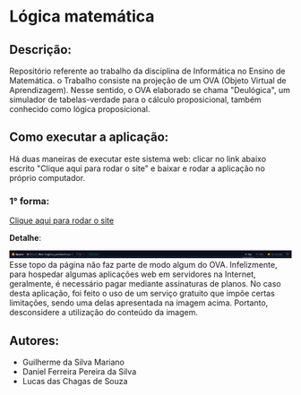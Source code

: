 # Lógica matemática

## Descrição:

Repositório referente ao trabalho da disciplina de Informática no Ensino de Matemática. o Trabalho consiste na projeção de um OVA (Objeto Virtual de Aprendizagem).
Nesse sentido, o OVA elaborado se chama "Deulógica", um simulador de tabelas-verdade para o cálculo proposicional, também conhecido como lógica proposicional.

## Como executar a aplicação:

Há duas maneiras de executar este sistema web: clicar no link abaixo escrito "Clique aqui para rodar o site" e baixar e rodar a aplicação no próprio computador.

### 1° forma:

[Clique aqui para rodar o site](https://huggingface.co/spaces/Shzous/Run-Logica_matematica)

**Detalhe**: 

![Topo da página](Imagens_Repo_Git/pg_top.png)
Esse topo da página não faz parte de modo algum do OVA. Infelizmente, para hospedar algumas aplicações web em servidores na Internet, geralmente, é necessário pagar mediante assinaturas de planos. No caso desta aplicação, foi feito o uso de um serviço gratuito que impõe certas limitações, sendo uma delas apresentada na imagem acima. Portanto, desconsidere a utilização
do conteúdo da imagem.  



## Autores:

- Guilherme da Silva Mariano
- Daniel Ferreira Pereira da Silva
- Lucas das Chagas de Souza